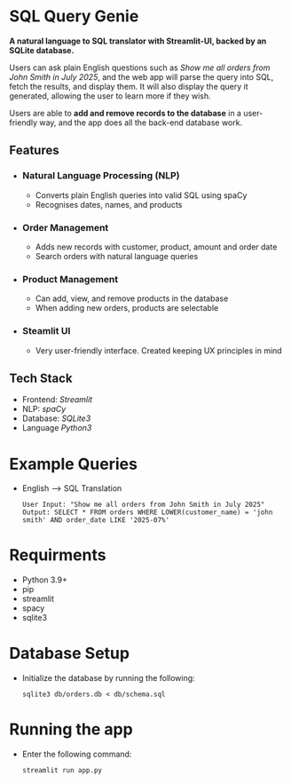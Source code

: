 # SQL Query Genie
**A natural language to SQL translator with Streamlit-UI, backed by an SQLite database.**

Users can ask plain English questions such as *Show me all orders from John Smith in July 2025*, and the web app will parse the query into SQL, fetch the results, and display them. It will also display the query it generated, allowing the user to learn more if they wish.

Users are able to **add and remove records to the database** in a user-friendly way, and the app does all the back-end database work.

## Features
* ### Natural Language Processing (NLP)
  * Converts plain English queries into valid SQL using spaCy
  * Recognises dates, names, and products
* ### Order Management
  * Adds new records with customer, product, amount and order date
  * Search orders with natural language queries
* ### Product Management
  * Can add, view, and remove products in the database
  * When adding new orders, products are selectable
* ### Steamlit UI
  *   Very user-friendly interface. Created keeping UX principles in mind

## Tech Stack
* Frontend: *Streamlit*
* NLP: *spaCy*
* Database: *SQLite3*
* Language *Python3*

# Example Queries
* English --> SQL Translation

  ```
  User Input: "Show me all orders from John Smith in July 2025"
  Output: SELECT * FROM orders WHERE LOWER(customer_name) = 'john smith' AND order_date LIKE '2025-07%'
  ```

# Requirments
* Python 3.9+
* pip
* streamlit
* spacy
* sqlite3

# Database Setup
* Initialize the database by running the following:
  ```
  sqlite3 db/orders.db < db/schema.sql
  ```

# Running the app
* Enter the following command:
  ```
  streamlit run app.py
  ```

